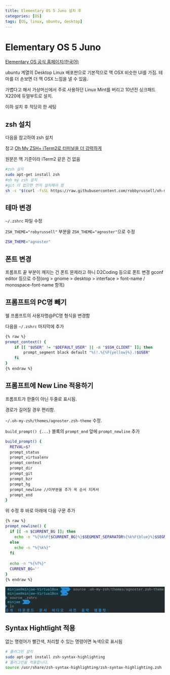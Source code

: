 ```yaml
---
title: Elementary OS 5 Juno 설치 후
categories: [OS]
tags: [OS, linux, ubuntu, desktop]
---
```

# Elementary OS 5 Juno

[Elementary OS 공식 홈페이지(한국어)](https://elementary.io/ko/)

ubuntu 계열의 Desktop Linux 배포판으로 기본적으로 맥 OSX 비슷한 UI를 가짐. 테마를 더 손보면 더 맥 OSX 느낌을 낼 수 있음.

가볍다고 해서 가상머신에서 주로 사용하던 Linux Mint를 버리고 10년전 싱크패드 X220에 듀얼부트로 설치.

이하 설치 후 적당히 한 세팅

## zsh 설치

다음을 참고하여 zsh 설치

참고 [Oh My ZSH+ iTerm2로 터미널을 더 강력하게](https://medium.com/harrythegreat/oh-my-zsh-iterm2%EB%A1%9C-%ED%84%B0%EB%AF%B8%EB%84%90%EC%9D%84-%EB%8D%94-%EA%B0%95%EB%A0%A5%ED%95%98%EA%B2%8C-a105f2c01bec)

원문은 맥 기준이라 iTerm2 같은 건 없음

```sh
#zsh 설치
sudo apt-get install zsh
#oh my zsh 설치
#git 이 없으면 먼저 설치해야 함
sh -c "$(curl -fsSL https://raw.githubusercontent.com/robbyrussell/oh-my-zsh/master/tools/install.sh)"
```

## 테마 변경

`~/.zshrc` 파일 수정

`ZSH_THEME="robyrussell"` 부분을 `ZSH_THEME="agnoster"`으로 수정

```sh
ZSH_THEME="agnoster"
```

## 폰트 변경

프롬프트 끝 부분이 깨지는 건 폰트 문제라고 하니 D2Coding 등으로 폰트 변경
gconf editor 등으로 수정(org > gnome > desktop > interface > font-name / monospace-font-name 항목)

## 프롬프트의 PC명 빼기

쉘 프롬프트의 사용자명@PC명 형식을 변경함

다음을 `~/.zshrc` 마지막에 추가

```sh
{% raw %}
prompt_context() {
    if [[ "$USER" != "$DEFAULT_USER" || -n "$SSH_CLIENT" ]]; then
        prompt_segment black default "%(!.%{%F{yellow}%}.)$USER"
    fi
}
{% endraw %}
```

## 프롬프트에 New Line 적용하기

프롬프트가 한줄이 아닌 두줄로 표시됨.

경로가 길어질 경우 편리함.

`~/.oh-my-zsh/themes/agnoster.zsh-theme` 수정.

`build_prompt() {...}` 블록의 `prompt_end` 앞에 `prompt_newline` 추가

```sh
build_prompt() {
  RETVAL=$?
  prompt_status
  prompt_virtualenv
  prompt_context
  prompt_dir
  prompt_git
  prompt_bzr
  prompt_hg
  prompt_newline //이부분을 추가 꼭 순서 지켜서
  prompt_end
}
```

위 수정 후 바로 아래에 다음 구문 추가

```sh
{% raw %}
prompt_newline() {
  if [[ -n $CURRENT_BG ]]; then
    echo -n "%{%k%F{$CURRENT_BG}%}$SEGMENT_SEPARATOR%{%k%F{blue}%}$SEGMENT_SEPARATOR"
  else
    echo -n "%{%k%}"
  fi

  echo -n "%{%f%}"
  CURRENT_BG=''
}
{% endraw %}
```

![두 옵션이 적용된 이미지](/images/2019-01-19-001.jpg)

## Syntax Hightlight 적용

없는 명령어가 빨간색, 처리할 수 있는 명령어면 녹색으로 표시됨

```sh
# 플러그인 설치
sudo apt-get install zsh-syntax-highlighting
# 플러그인을 적용합니다.
source /usr/share/zsh-syntax-highlighting/zsh-syntax-highlighting.zsh
```